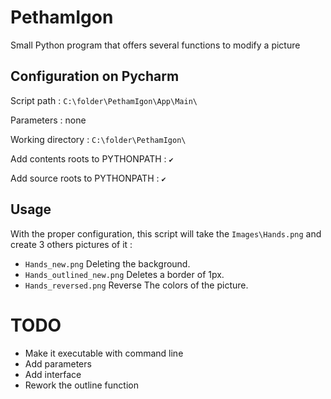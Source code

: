 # PethamIgon
Small Python program that offers several functions to modify a picture

## Configuration on Pycharm

Script path : `C:\folder\PethamIgon\App\Main\`

Parameters : none

Working directory : `C:\folder\PethamIgon\`

Add contents roots to PYTHONPATH : `✔️`

Add source roots to PYTHONPATH : `✔️`

## Usage

With the proper configuration, this script will take the `Images\Hands.png` and create 3 others pictures of it : 
* `Hands_new.png` Deleting the background.
* `Hands_outlined_new.png` Deletes a border of 1px.
* `Hands_reversed.png` Reverse The colors of the picture.


# TODO

* Make it executable with command line
* Add parameters
* Add interface
* Rework the outline function
